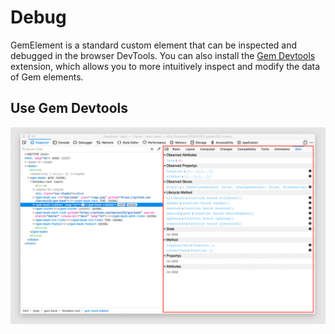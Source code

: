 # Debug

GemElement is a standard custom element that can be inspected and debugged in the browser DevTools. You can also install the [Gem Devtools](https://chrome.google.com/webstore/detail/gem-devtools/lgfpciakeemopebkmjajengljoakjfle) extension, which allows you to more intuitively inspect and modify the data of Gem elements.

## Use Gem Devtools

![Gem Devtools](https://raw.githubusercontent.com/mantou132/gem/master/packages/gem-devtools/screenshot/firefox.jpg)
